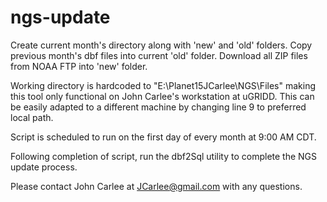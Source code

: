 # ngs-update

Create current month's directory along with 'new' and 'old' folders. Copy previous month's dbf files into current 'old' folder. Download all ZIP files from NOAA FTP into 'new' folder.

Working directory is hardcoded to "E:\Planet15JCarlee\NGS\Files" making this tool only functional on John Carlee's workstation at uGRIDD. This can be easily adapted to a different machine by changing line 9 to preferred local path.

Script is scheduled to run on the first day of every month at 9:00 AM CDT.

Following completion of script, run the dbf2Sql utility to complete the NGS update process.

Please contact John Carlee at JCarlee@gmail.com with any questions.
